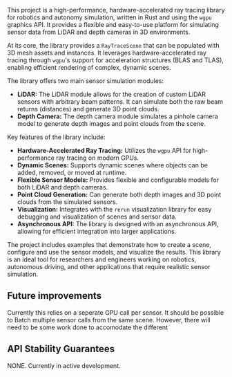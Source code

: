 This project is a high-performance, hardware-accelerated ray tracing library for robotics and autonomy simulation, written in Rust and using the `wgpu` graphics API. It provides a flexible and easy-to-use platform for simulating sensor data from LiDAR and depth cameras in 3D environments.

At its core, the library provides a `RayTraceScene` that can be populated with 3D mesh assets and instances. It leverages hardware-accelerated ray tracing through `wgpu`'s support for acceleration structures (BLAS and TLAS), enabling efficient rendering of complex, dynamic scenes.

The library offers two main sensor simulation modules:

*   **LiDAR:** The LiDAR module allows for the creation of custom LiDAR sensors with arbitrary beam patterns. It can simulate both the raw beam returns (distances) and generate 3D point clouds.
*   **Depth Camera:** The depth camera module simulates a pinhole camera model to generate depth images and point clouds from the scene.

Key features of the library include:

*   **Hardware-Accelerated Ray Tracing:** Utilizes the `wgpu` API for high-performance ray tracing on modern GPUs.
*   **Dynamic Scenes:** Supports dynamic scenes where objects can be added, removed, or moved at runtime.
*   **Flexible Sensor Models:** Provides flexible and configurable models for both LiDAR and depth cameras.
*   **Point Cloud Generation:** Can generate both depth images and 3D point clouds from the simulated sensors.
*   **Visualization:** Integrates with the `rerun` visualization library for easy debugging and visualization of scenes and sensor data.
*   **Asynchronous API:** The library is designed with an asynchronous API, allowing for efficient integration into larger applications.

The project includes examples that demonstrate how to create a scene, configure and use the sensor models, and visualize the results. This library is an ideal tool for researchers and engineers working on robotics, autonomous driving, and other applications that require realistic sensor simulation.

## Future improvements

Currently this relies on a seperate GPU call per sensor. It should be possible to Batch multiple sensor calls from the same scene. 
However, there will need to be some work done to accomodate the different 

## API Stability Guarantees

NONE. Currently in active development.
